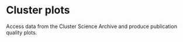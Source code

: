 # Cluster plots

Access data from the Cluster Science Archive and produce publication quality plots.

